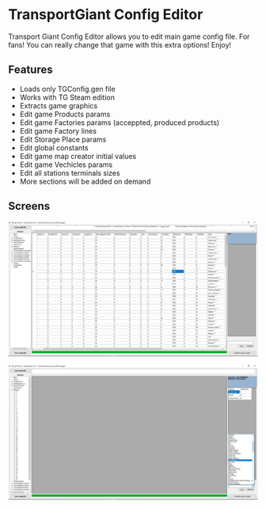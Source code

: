 # TransportGiant Config Editor

Transport Giant Config Editor allows you to edit main game config file. 
For fans! You can really change that game with this extra options! Enjoy!



## Features
* Loads only TGConfig.gen file
* Works with TG Steam edition
* Extracts game graphics
* Edit game Products params
* Edit game Factories params (acceppted, produced products)
* Edit game Factory lines
* Edit Storage Place params
* Edit global constants
* Edit game map creator initial values
* Edit game Vechicles params
* Edit all stations terminals sizes
* More sections will be added on demand

## Screens
![TGConfEditor1](https://github.com/Reken41/TransportGiant-ConfigEditor/raw/master/screens/screen01.jpg)

![TGConfEditor1](https://github.com/Reken41/TransportGiant-ConfigEditor/raw/master/screens/screen02.jpg)

